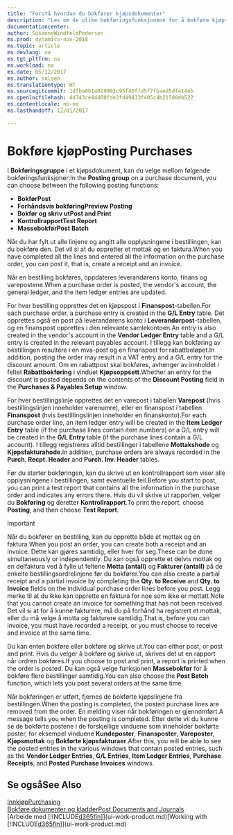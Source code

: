 ```yaml
---
title: "Forstå hvordan du bokfører kjøpsdokumenter"
description: "Les om de ulike bokføringsfunksjonene for å bokføre kjøpsdokumenter."
documentationcenter: 
author: SusanneWindfeldPedersen
ms.prod: dynamics-nav-2018
ms.topic: article
ms.devlang: na
ms.tgt_pltfrm: na
ms.workload: na
ms.date: 05/12/2017
ms.author: solsen
ms.translationtype: HT
ms.sourcegitcommit: 1dfba8b14019991c95f40ffd5f7fbaed5df414eb
ms.openlocfilehash: 4d743ce44400fde3fd49433f405c4b21508db522
ms.contentlocale: nb-no
ms.lasthandoff: 12/01/2017

---
```

# <a name="posting-purchases"></a><span data-ttu-id="11242-103">Bokføre kjøp</span><span class="sxs-lookup"><span data-stu-id="11242-103">Posting Purchases</span></span>
<span data-ttu-id="11242-104">I **Bokføringsgruppe** i et kjøpsdokument, kan du velge mellom følgende bokføringsfunksjoner:</span><span class="sxs-lookup"><span data-stu-id="11242-104">In the **Posting group** on a purchase document, you can choose between the following posting functions:</span></span>

* <span data-ttu-id="11242-105">**Bokfør**</span><span class="sxs-lookup"><span data-stu-id="11242-105">**Post**</span></span>
* <span data-ttu-id="11242-106">**Forhåndsvis bokføring**</span><span class="sxs-lookup"><span data-stu-id="11242-106">**Preview Posting**</span></span>
* <span data-ttu-id="11242-107">**Bokfør og skriv ut**</span><span class="sxs-lookup"><span data-stu-id="11242-107">**Post and Print**</span></span>
* <span data-ttu-id="11242-108">**Kontrollrapport**</span><span class="sxs-lookup"><span data-stu-id="11242-108">**Test Report**</span></span>
* <span data-ttu-id="11242-109">**Massebokfør**</span><span class="sxs-lookup"><span data-stu-id="11242-109">**Post Batch**</span></span>

<span data-ttu-id="11242-110">Når du har fylt ut alle linjene og angitt alle opplysningene i bestillingen, kan du bokføre den. Det vil si at du oppretter et mottak og en faktura.</span><span class="sxs-lookup"><span data-stu-id="11242-110">When you have completed all the lines and entered all the information on the purchase order, you can post it, that is, create a receipt and an invoice.</span></span>

<span data-ttu-id="11242-111">Når en bestilling bokføres, oppdateres leverandørens konto, finans og varepostene.</span><span class="sxs-lookup"><span data-stu-id="11242-111">When a purchase order is posted, the vendor's account, the general ledger, and the item ledger entries are updated.</span></span>

<span data-ttu-id="11242-112">For hver bestilling opprettes det en kjøpspost i **Finanspost**-tabellen.</span><span class="sxs-lookup"><span data-stu-id="11242-112">For each purchase order, a purchase entry is created in the **G/L Entry** table.</span></span> <span data-ttu-id="11242-113">Det opprettes også en post på leverandørens konto i **Leverandørpost**-tabellen, og en finanspost opprettes i den relevante samlekontoen.</span><span class="sxs-lookup"><span data-stu-id="11242-113">An entry is also created in the vendor's account in the **Vendor Ledger Entry** table and a G/L entry is created in the relevant payables account.</span></span> <span data-ttu-id="11242-114">I tillegg kan bokføring av bestillingen resultere i en mva-post og en finanspost for rabattbeløpet.</span><span class="sxs-lookup"><span data-stu-id="11242-114">In addition, posting the order may result in a VAT entry and a G/L entry for the discount amount.</span></span> <span data-ttu-id="11242-115">Om en rabattpost skal bokføres, avhenger av innholdet i feltet **Rabattbokføring** i vinduet **Kjøpsoppsett**.</span><span class="sxs-lookup"><span data-stu-id="11242-115">Whether an entry for the discount is posted depends on the contents of the **Discount Posting** field in the **Purchases & Payables Setup** window.</span></span>

<span data-ttu-id="11242-116">For hver bestillingslinje opprettes det en varepost i tabellen **Varepost** (hvis bestillingslinjen inneholder varenumre), eller en finanspost i tabellen **Finanspost** (hvis bestillingslinjen inneholder en finanskonto).</span><span class="sxs-lookup"><span data-stu-id="11242-116">For each purchase order line, an item ledger entry will be created in the **Item Ledger Entry** table (if the purchase lines contain item numbers) or a G/L entry will be created in the **G/L Entry** table (if the purchase lines contain a G/L account).</span></span> <span data-ttu-id="11242-117">I tillegg registreres alltid bestillinger i tabellene **Mottakshode** og **Kjøpsfakturahode**.</span><span class="sxs-lookup"><span data-stu-id="11242-117">In addition, purchase orders are always recorded in the **Purch. Recpt. Header** and **Purch. Inv. Header** tables.</span></span>

<span data-ttu-id="11242-118">Før du starter bokføringen, kan du skrive ut en kontrollrapport som viser alle opplysningene i bestillingen, samt eventuelle feil.</span><span class="sxs-lookup"><span data-stu-id="11242-118">Before you start to post, you can print a test report that contains all the information in the purchase order and indicates any errors there.</span></span> <span data-ttu-id="11242-119">Hvis du vil skrive ut rapporten, velger du **Bokføring** og deretter **Kontrollrapport**.</span><span class="sxs-lookup"><span data-stu-id="11242-119">To print the report, choose **Posting**, and then choose **Test Report**.</span></span>

> [!IMPORTANT]  
>   <span data-ttu-id="11242-120">Når du bokfører en bestilling, kan du opprette både et mottak og en faktura.</span><span class="sxs-lookup"><span data-stu-id="11242-120">When you post an order, you can create both a receipt and an invoice.</span></span> <span data-ttu-id="11242-121">Dette kan gjøres samtidig, eller hver for seg.</span><span class="sxs-lookup"><span data-stu-id="11242-121">These can be done simultaneously or independently.</span></span> <span data-ttu-id="11242-122">Du kan også opprette et delvis mottak og en delfaktura ved å fylle ut feltene **Motta (antall)** og **Fakturer (antall)** på de enkelte bestillingsordrelinjene før du bokfører.</span><span class="sxs-lookup"><span data-stu-id="11242-122">You can also create a partial receipt and a partial invoice by completing the **Qty. to Receive** and **Qty. to Invoice** fields on the individual purchase order lines before you post.</span></span> <span data-ttu-id="11242-123">Legg merke til at du ikke kan opprette en faktura for noe som ikke er mottatt.</span><span class="sxs-lookup"><span data-stu-id="11242-123">Note that you cannot create an invoice for something that has not been received.</span></span> <span data-ttu-id="11242-124">Det vil si at for å kunne fakturere, må du på forhånd ha registrert et mottak, eller du må velge å motta og fakturere samtidig.</span><span class="sxs-lookup"><span data-stu-id="11242-124">That is, before you can invoice, you must have recorded a receipt, or you must choose to receive and invoice at the same time.</span></span>

<span data-ttu-id="11242-125">Du kan enten bokføre eller bokføre og skrive ut.</span><span class="sxs-lookup"><span data-stu-id="11242-125">You can either post, or post and print.</span></span> <span data-ttu-id="11242-126">Hvis du velger å bokføre og skrive ut, skrives det ut en rapport når ordren bokføres.</span><span class="sxs-lookup"><span data-stu-id="11242-126">If you choose to post and print, a report is printed when the order is posted.</span></span> <span data-ttu-id="11242-127">Du kan også velge funksjonen **Massebokfør** for å bokføre flere bestillinger samtidig.</span><span class="sxs-lookup"><span data-stu-id="11242-127">You can also choose the **Post Batch** function, which lets you post several orders at the same time.</span></span>

<span data-ttu-id="11242-128">Når bokføringen er utført, fjernes de bokførte kjøpslinjene fra bestillingen.</span><span class="sxs-lookup"><span data-stu-id="11242-128">When the posting is completed, the posted purchase lines are removed from the order.</span></span> <span data-ttu-id="11242-129">En melding viser når bokføringen er gjennomført.</span><span class="sxs-lookup"><span data-stu-id="11242-129">A message tells you when the posting is completed.</span></span> <span data-ttu-id="11242-130">Etter dette vil du kunne se de bokførte postene i de forskjellige vinduene som inneholder bokførte poster, for eksempel vinduene **Kundeposter**, **Finansposter**, **Vareposter**, **Kjøpsmottak** og **Bokførte kjøpsfakturaer**.</span><span class="sxs-lookup"><span data-stu-id="11242-130">After this, you will be able to see the posted entries in the various windows that contain posted entries, such as the **Vendor Ledger Entries**, **G/L Entries**, **Item Ledger Entries**, **Purchase Receipts**, and **Posted Purchase Invoices** windows.</span></span>

## <a name="see-also"></a><span data-ttu-id="11242-131">Se også</span><span class="sxs-lookup"><span data-stu-id="11242-131">See Also</span></span>
[<span data-ttu-id="11242-132">Innkjøp</span><span class="sxs-lookup"><span data-stu-id="11242-132">Purchasing</span></span>](purchasing-manage-purchasing.md)  
[<span data-ttu-id="11242-133">Bokføre dokumenter og kladder</span><span class="sxs-lookup"><span data-stu-id="11242-133">Post Documents and Journals</span></span>](ui-post-documents-journals.md)  
<span data-ttu-id="11242-134">[Arbeide med [!INCLUDE[d365fin](includes/d365fin_md.md)]](ui-work-product.md)</span><span class="sxs-lookup"><span data-stu-id="11242-134">[Working with [!INCLUDE[d365fin](includes/d365fin_md.md)]](ui-work-product.md)</span></span>


